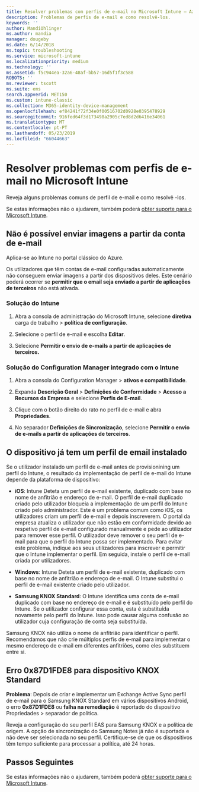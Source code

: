 ```yaml
---
title: Resolver problemas com perfis de e-mail no Microsoft Intune – Azure | Documentos da Microsoft
description: Problemas de perfis de e-mail e como resolvê-los.
keywords: ''
author: MandiOhlinger
ms.author: mandia
manager: dougeby
ms.date: 6/14/2018
ms.topic: troubleshooting
ms.service: microsoft-intune
ms.localizationpriority: medium
ms.technology: ''
ms.assetid: f5c944ea-32a6-48af-bb57-16d5f1f3c588
ROBOTS: ''
ms.reviewer: tscott
ms.suite: ems
search.appverid: MET150
ms.custom: intune-classic
ms.collection: M365-identity-device-management
ms.openlocfilehash: ef84241f72f34e0f00516702d0928e0395478929
ms.sourcegitcommit: 916fed64f3d173498a2905c7ed8d2d6416e34061
ms.translationtype: MT
ms.contentlocale: pt-PT
ms.lasthandoff: 05/23/2019
ms.locfileid: "66044663"
---
```

# <a name="troubleshoot-email-profiles-in-microsoft-intune"></a>Resolver problemas com perfis de e-mail no Microsoft Intune

Reveja alguns problemas comuns de perfil de e-mail e como resolvê -los.

Se estas informações não o ajudarem, também poderá [obter suporte para o Microsoft Intune](get-support.md).

## <a name="unable-to-send-images-from--email-account"></a>Não é possível enviar imagens a partir da conta de e-mail
Aplica-se ao Intune no portal clássico do Azure.

Os utilizadores que têm contas de e-mail configuradas automaticamente não conseguem enviar imagens a partir dos dispositivos deles. Este cenário poderá ocorrer se **permitir que o email seja enviado a partir de aplicações de terceiros** não está ativada.

### <a name="intune-solution"></a>Solução do Intune

1. Abra a consola de administração do Microsoft Intune, selecione **diretiva** carga de trabalho > **política de configuração**.

2. Selecione o perfil de e-mail e escolha **Editar**.

3. Selecione **Permitir o envio de e-mails a partir de aplicações de terceiros.**

### <a name="configuration-manager-integrated-with-intune-solution"></a>Solução do Configuration Manager integrado com o Intune

1. Abra a consola do Configuration Manager > **ativos e compatibilidade**.

2. Expanda **Descrição Geral** > **Definições de Conformidade** > **Acesso a Recursos da Empresa** e selecione **Perfis de E-mail**.

3. Clique com o botão direito do rato no perfil de e-mail e abra **Propriedades**.

4. No separador **Definições de Sincronização**, selecione **Permitir o envio de e-mails a partir de aplicações de terceiros**.

## <a name="device-already-has-an-email-profile-installed"></a>O dispositivo já tem um perfil de email instalado

Se o utilizador instalado um perfil de e-mail antes de provisionining um perfil do Intune, o resultado da implementação de perfil de e-mail do Intune depende da plataforma de dispositivo:

- **iOS**: Intune Deteta um perfil de e-mail existente, duplicado com base no nome de anfitrião e endereço de e-mail. O perfil de e-mail duplicado criado pelo utilizador bloqueia a implementação de um perfil do Intune criado pelo administrador. Este é um problema comum como iOS, os utilizadores criam um perfil de e-mail e depois inscreverem. O portal da empresa atualiza o utilizador que não estão em conformidade devido ao respetivo perfil de e-mail configurado manualmente e pede ao utilizador para remover esse perfil. O utilizador deve remover o seu perfil de e-mail para que o perfil do Intune possa ser implementado. Para evitar este problema, indique aos seus utilizadores para inscrever e permitir que o Intune implementar o perfil. Em seguida, instale o perfil de e-mail criada por utilizadores.

- **Windows**: Intune Deteta um perfil de e-mail existente, duplicado com base no nome de anfitrião e endereço de e-mail. O Intune substitui o perfil de e-mail existente criado pelo utilizador.

- **Samsung KNOX Standard**: O Intune identifica uma conta de e-mail duplicado com base no endereço de e-mail e é substituído pelo perfil do Intune. Se o utilizador configurar essa conta, esta é substituída novamente pelo perfil do Intune. Isso pode causar alguma confusão ao utilizador cuja configuração de conta seja substituída.

Samsung KNOX não utiliza o nome de anfitrião para identificar o perfil. Recomendamos que não crie múltiplos perfis de e-mail para implementar o mesmo endereço de e-mail em diferentes anfitriões, como eles substituem entre si.

## <a name="error--0x87d1fde8-for-knox-standard-device"></a>Erro 0x87D1FDE8 para dispositivo KNOX Standard
**Problema**: Depois de criar e implementar um Exchange Active Sync perfil de e-mail para o Samsung KNOX Standard em vários dispositivos Android, o erro **0x87D1FDE8** ou **falha na remediação** é reportado do dispositivo Propriedades > separador de política.

Reveja a configuração do seu perfil EAS para Samsung KNOX e a política de origem. A opção de sincronização do Samsung Notes já não é suportada e não deve ser selecionada no seu perfil. Certifique-se de que os dispositivos têm tempo suficiente para processar a política, até 24 horas.

## <a name="next-steps"></a>Passos Seguintes
Se estas informações não o ajudarem, também poderá [obter suporte para o Microsoft Intune](get-support.md).
